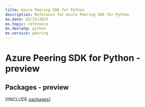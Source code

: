 ```yaml
---
title: Azure Peering SDK for Python
description: Reference for Azure Peering SDK for Python
ms.date: 02/25/2025
ms.topic: reference
ms.devlang: python
ms.service: peering
---
```

# Azure Peering SDK for Python - preview
## Packages - preview
[!INCLUDE [packages](peering-index.md)]